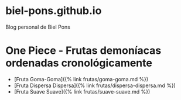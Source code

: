 # biel-pons.github.io
Blog personal de Biel Pons

# One Piece - Frutas demoníacas ordenadas cronológicamente
* [Fruta Goma-Goma]({% link frutas/goma-goma.md %})
* [Fruta Dispersa Dispersa]({% link frutas/dispersa-dispersa.md %})
* [Fruta Suave Suave]({% link frutas/suave-suave.md %})
